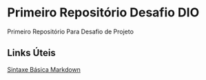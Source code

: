 # Primeiro Repositório Desafio DIO
Primeiro Repositório Para Desafio de Projeto
## Links Úteis
[Sintaxe Básica Markdown](https://www.youtube.com/watch?v=LuF5ojcUXsw)
